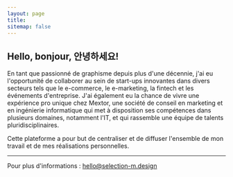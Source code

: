 ```yaml
---
layout: page
title:
sitemap: false
---
```


## Hello, bonjour, 안녕하세요!

En tant que passionné de graphisme depuis plus d'une décennie, j'ai eu l'opportunité de collaborer au sein de start-ups innovantes dans divers secteurs tels que le e-commerce, le e-marketing, la fintech et les événements d'entreprise. J'ai également eu la chance de vivre une expérience pro unique chez Mextor, une société de conseil en marketing et en ingénierie informatique qui met à disposition ses compétences dans plusieurs domaines, notamment l'IT, et qui rassemble une équipe de talents pluridisciplinaires.

Cette plateforme a pour but de centraliser et de diffuser l'ensemble de mon travail et de mes réalisations personnelles.

---


Pour plus d'informations : [hello@selection-m.design](mailto:hello@selection-m.design)